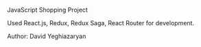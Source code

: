 JavaScript Shopping Project

Used React.js, Redux, Redux Saga, React Router for development.

Author: David Yeghiazaryan